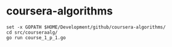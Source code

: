 # coursera-algorithms

    set -x GOPATH $HOME/Development/github/coursera-algorithms/
    cd src/courseraalg/
    go run course_1_p_1.go
